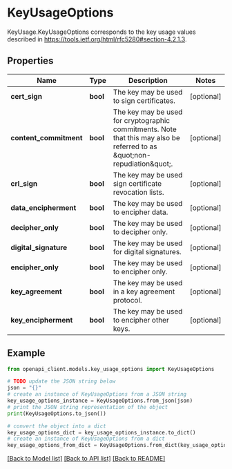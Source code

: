 # KeyUsageOptions

KeyUsage.KeyUsageOptions corresponds to the key usage values described in https://tools.ietf.org/html/rfc5280#section-4.2.1.3.

## Properties

Name | Type | Description | Notes
------------ | ------------- | ------------- | -------------
**cert_sign** | **bool** | The key may be used to sign certificates. | [optional] 
**content_commitment** | **bool** | The key may be used for cryptographic commitments. Note that this may also be referred to as \&quot;non-repudiation\&quot;. | [optional] 
**crl_sign** | **bool** | The key may be used sign certificate revocation lists. | [optional] 
**data_encipherment** | **bool** | The key may be used to encipher data. | [optional] 
**decipher_only** | **bool** | The key may be used to decipher only. | [optional] 
**digital_signature** | **bool** | The key may be used for digital signatures. | [optional] 
**encipher_only** | **bool** | The key may be used to encipher only. | [optional] 
**key_agreement** | **bool** | The key may be used in a key agreement protocol. | [optional] 
**key_encipherment** | **bool** | The key may be used to encipher other keys. | [optional] 

## Example

```python
from openapi_client.models.key_usage_options import KeyUsageOptions

# TODO update the JSON string below
json = "{}"
# create an instance of KeyUsageOptions from a JSON string
key_usage_options_instance = KeyUsageOptions.from_json(json)
# print the JSON string representation of the object
print(KeyUsageOptions.to_json())

# convert the object into a dict
key_usage_options_dict = key_usage_options_instance.to_dict()
# create an instance of KeyUsageOptions from a dict
key_usage_options_from_dict = KeyUsageOptions.from_dict(key_usage_options_dict)
```
[[Back to Model list]](../README.md#documentation-for-models) [[Back to API list]](../README.md#documentation-for-api-endpoints) [[Back to README]](../README.md)


